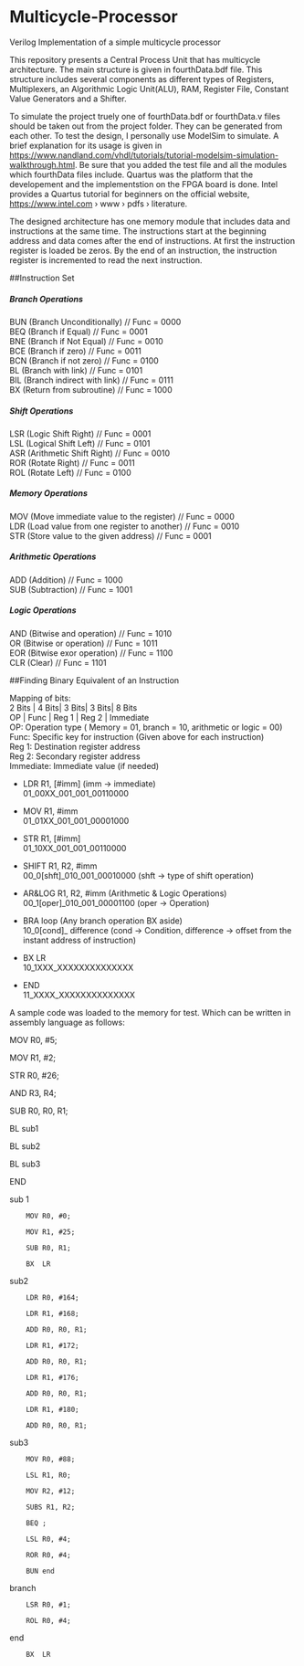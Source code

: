 # Multicycle-Processor
Verilog Implementation of a simple multicycle processor


This repository presents a Central Process Unit that has multicycle architecture. The main structure is given in fourthData.bdf file. This structure includes several components as different types of Registers, Multiplexers, an Algorithmic Logic Unit(ALU), RAM, Register File, Constant Value Generators and a Shifter. 

To simulate the project truely one of fourthData.bdf or fourthData.v files should be taken out from the project folder. They can be generated from each other. To test the design, I personally use ModelSim to simulate. A brief explanation for its usage is given in https://www.nandland.com/vhdl/tutorials/tutorial-modelsim-simulation-walkthrough.html. Be sure that you added the test file and all the modules which fourthData files include. Quartus was the platform that the developement and the implementstion on the FPGA board is done. Intel provides a Quartus tutorial for beginners on the official website, https://www.intel.com › www › pdfs › literature.

The designed architecture has one memory module that includes data and instructions at the same time. The instructions start at the beginning address and data comes after the end of instructions. At first the instruction register is loaded be zeros. By the end of an instruction, the instruction register is incremented to read the next instruction. 

##Instruction Set
##### Branch Operations

  BUN (Branch Unconditionally)      // Func = 0000  
  BEQ (Branch if Equal)             // Func = 0001  
  BNE (Branch if Not Equal)         // Func = 0010  
  BCE (Branch if zero)              // Func = 0011  
  BCN (Branch if not zero)          // Func = 0100  
  BL  (Branch with link)            // Func = 0101  
  BIL (Branch indirect with link)   // Func = 0111  
  BX  (Return from subroutine)      // Func = 1000  

##### Shift Operations

  LSR (Logic Shift Right)           // Func = 0001  
  LSL (Logical Shift Left)          // Func = 0101  
  ASR (Arithmetic Shift Right)      // Func = 0010  
  ROR (Rotate Right)                // Func = 0011  
  ROL (Rotate Left)                 // Func = 0100  
  
##### Memory Operations
  
  MOV (Move immediate value to the register)      // Func = 0000   
  LDR (Load value from one register to another)   // Func = 0010  
  STR (Store value to the given address)          // Func = 0001  
  
##### Arithmetic Operations

  ADD (Addition)      // Func = 1000  
  SUB (Subtraction)   // Func = 1001  
  
##### Logic Operations

  AND (Bitwise and operation)   // Func = 1010   
  OR  (Bitwise or operation)    // Func = 1011  
  EOR (Bitwise exor operation)  // Func = 1100  
  CLR (Clear)                   // Func = 1101  
  
##Finding Binary Equivalent of an Instruction  

Mapping of bits:  
  2 Bits | 4 Bits| 3 Bits| 3 Bits|  8 Bits  
    OP   | Func  | Reg 1 | Reg 2 | Immediate  
    OP: Operation type ( Memory = 01, branch = 10, arithmetic or logic = 00)  
    Func: Specific key for instruction (Given above for each instruction)  
    Reg 1: Destination register address  
    Reg 2: Secondary register address  
    Immediate: Immediate value (if needed)  

* LDR	R1, [#imm]  (imm -> immediate)  
  01_00XX_001_001_00110000   

* MOV	R1, #imm  
  01_01XX_001_001_00001000  

* STR	R1, [#imm]  
  01_10XX_001_001_00110000  

* SHIFT	R1, R2, #imm    
  00_0[shft]_010_001_00010000   (shft -> type of shift operation)  

* AR&LOG	R1, R2, #imm  (Arithmetic & Logic Operations)  
  00_1[oper]_010_001_00001100 (oper -> Operation)  

* BRA	loop    (Any branch operation BX aside)  
  10_0[cond]_ difference  (cond -> Condition, difference -> offset from the instant address of instruction)  

* BX	LR  
  10_1XXX_XXXXXXXXXXXXXX  

* END  
  11_XXXX_XXXXXXXXXXXXXX  


A sample code was loaded to the memory for test. Which can be written in assembly language as follows:

  MOV R0, #5;
  
  MOV R1, #2;
  
  STR R0, #26;
  
  AND R3, R4;
  
  SUB R0, R0, R1;
  
  BL sub1
  
  BL sub2
  
  BL sub3
  
  END

sub 1   
        
        MOV R0, #0;
        
        MOV R1, #25;
        
        SUB R0, R1;
        
        BX  LR

sub2    
        
        LDR R0, #164;
        
        LDR R1, #168;
        
        ADD R0, R0, R1;
        
        LDR R1, #172;
        
        ADD R0, R0, R1;
        
        LDR R1, #176;
        
        ADD R0, R0, R1;
        
        LDR R1, #180;
        
        ADD R0, R0, R1;

sub3    
        
        MOV R0, #88;
        
        LSL R1, R0;
        
        MOV R2, #12;
        
        SUBS R1, R2;
        
        BEQ ;
        
        LSL R0, #4;
        
        ROR R0, #4;
        
        BUN end
branch  
        
        LSR R0, #1;
        
        ROL R0, #4;
        
end     

        BX  LR
        
